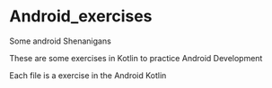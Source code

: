 # Android_exercises
Some android Shenanigans

These are some exercises in Kotlin to practice Android Development

Each file is a exercise in the Android Kotlin 
